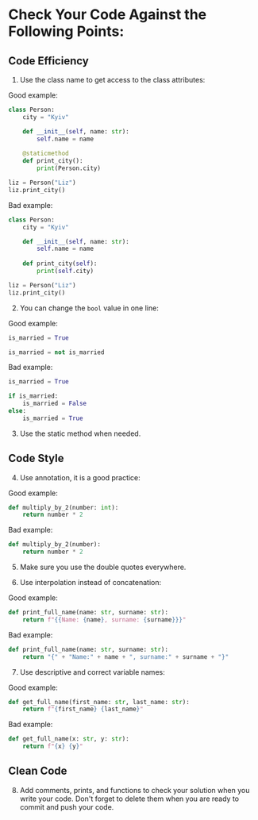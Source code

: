 # Сheck Your Code Against the Following Points:

## Code Efficiency

1. Use the class name to get access to the class attributes:

Good example:

```python
class Person:
    city = "Kyiv"

    def __init__(self, name: str):
        self.name = name
        
    @staticmethod    
    def print_city():
        print(Person.city)

liz = Person("Liz")
liz.print_city()
```

Bad example:

```python
class Person:
    city = "Kyiv"

    def __init__(self, name: str):
        self.name = name
        
    def print_city(self):
        print(self.city)

liz = Person("Liz")
liz.print_city()
```

2. You can change the `bool` value in one line:

Good example:

```python
is_married = True

is_married = not is_married
```

Bad example:

```python
is_married = True

if is_married:
    is_married = False
else:
    is_married = True
```

3. Use the static method when needed.

## Code Style

4. Use annotation, it is a good practice:

Good example:

```python
def multiply_by_2(number: int):
    return number * 2
```

Bad example:
```python
def multiply_by_2(number):
    return number * 2
```

5. Make sure you use the double quotes everywhere.

6. Use interpolation instead of concatenation:

Good example:

```python
def print_full_name(name: str, surname: str):
    return f"{{Name: {name}, surname: {surname}}}"
```

Bad example:

```python
def print_full_name(name: str, surname: str):
    return "{" + "Name:" + name + ", surname:" + surname + "}"
```

7. Use descriptive and correct variable names:

Good example:

```python
def get_full_name(first_name: str, last_name: str):
    return f"{first_name} {last_name}"
```

Bad example:
```python
def get_full_name(x: str, y: str):
    return f"{x} {y}"
```

## Clean Code

8. Add comments, prints, and functions to check your solution when you write your code. 
Don't forget to delete them when you are ready to commit and push your code.
